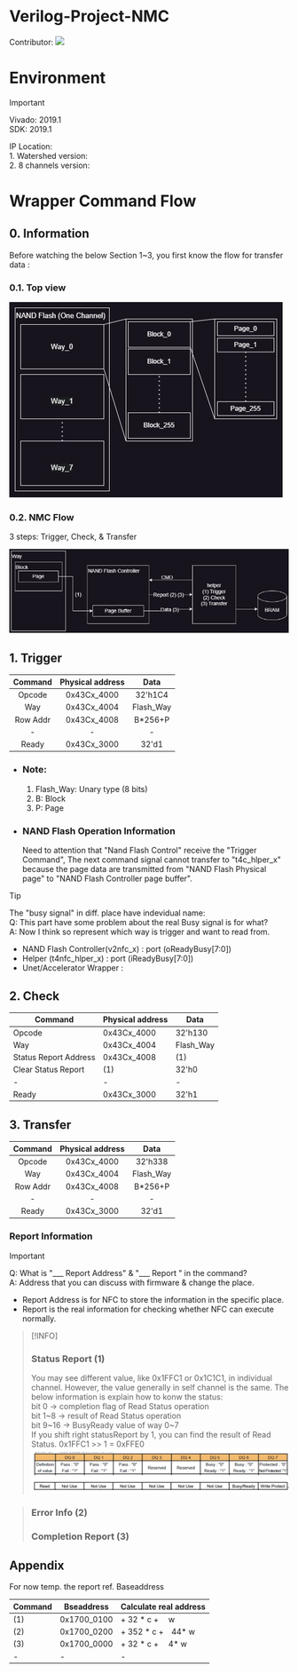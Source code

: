 # Verilog-Project-NMC

  Contributor:
<a href="https://github.com/DarrenHuang0411/Project-NMC-Hardware/graphs/contributors">
  <img src="https://contrib.rocks/image?repo=DarrenHuang0411/Project-NMC-Hardware" />
</a>
# Environment
  >[!IMPORTANT]  
  >  Vivado: 2019.1  
  >  SDK:    2019.1 

  IP Location:  
    1. Watershed version:   
    2. 8 channels version: 

# Wrapper Command Flow #

  ## 0. Information ##
  Before watching the below Section 1~3, you first know the flow for transfer data :
  ### 0.1. Top view  
  ![Top_view](./Image/NMC_Project_Top_view.jpg)
  ### 0.2. NMC Flow  
  3 steps: Trigger, Check, & Transfer  

  ![Flow](./Image/NMC_Project_NMC_Flow.jpg)

  ## 1. Trigger ##

  | Command | Physical address  | Data    |
  | :----:  | :----:            | :----:  |
  | Opcode  | 0x43Cx_4000       | 32'h1C4 |
  | Way     | 0x43Cx_4004       |Flash_Way|
  |Row Addr | 0x43Cx_4008       |B*256+P  |
  | -       | -                 | -       |
  |Ready    | 0x43Cx_3000       | 32'd1   |

  * ### Note: ### 
    1. Flash_Way: Unary type (8 bits)
    2. B: Block
    3. P: Page

  * ### NAND Flash Operation Information ### 
    Need to attention that "Nand Flash Control" receive the "Trigger Command",
    The next command signal cannot transfer to "t4c_hlper_x" because the page data are transmitted
    from "NAND Flash Physical page" to "NAND Flash Controller page buffer". 
  > [!TIP]  
  >  The "busy signal" in diff. place have indevidual name:     
  >  Q: This part have some problem about the real Busy signal is for what?  
  >  A: Now I think so represent which way is trigger and want to read from. 
  >  * NAND Flash Controller(v2nfc_x) : port (oReadyBusy[7:0])
  >  * Helper (t4nfc_hlper_x) : port (iReadyBusy[7:0])
  >  * Unet/Accelerator Wrapper :  
  


  ## 2. Check ##

  | Command | Physical address  | Data    |
  | ----    | ----              | ----    |
  | Opcode  | 0x43Cx_4000       | 32'h130 |
  | Way     | 0x43Cx_4004       |Flash_Way|
  | Status Report Address|0x43Cx_4008 | (1)|
  |Clear Status Report| (1)     | 32'h0   |
  |-        |-                  |-        |
  |Ready    | 0x43Cx_3000       | 32'h1   |


  ## 3. Transfer ##
  
  | Command | Physical address  | Data    |
  | :----:  | :----:            | :----:  |
  | Opcode  | 0x43Cx_4000       | 32'h338 |
  | Way     | 0x43Cx_4004       |Flash_Way|
  |Row Addr | 0x43Cx_4008       |B*256+P  |
  | -       | -                 | -       |
  |Ready    | 0x43Cx_3000       | 32'd1   |

  ### Report Information ###
  > [!IMPORTANT]  
  >  Q: What is "___ Report Address" & "___ Report " in the command?  
  >  A: Address that you can discuss with firmware & change the place. 
  >  * Report Address is for NFC to store the information in the specific place.  
  >  * Report is the real information for checking whether NFC can execute normally. 

  >[!INFO] 
  > ### Status Report (1) ###
  > You may see different value, like 0x1FFC1 or 0x1C1C1, in  individual channel. However, the value generally in self channel is the same. The below information is explain how to konw the status:  
  > bit 0 -> completion flag of Read Status operation  
  > bit 1~8 -> result of Read Status operation  
  > bit 9~16 -> BusyReady value of way 0~7  
  >If you shift right statusReport by 1, you can find the result of Read Status.
  0x1FFC1 >> 1 = 0xFFE0
  ![STATUS_REPORT](./Image/NMC_Project_StatusReport.jpg) 

  > ### Error Info (2) ###
  >
  > ### Completion Report (3) ###
  
  ## Appendix
  For now temp. the report ref. Baseaddress
  
  | Command | Bseaddress  | Calculate real address|
  | ----    | ----        | ----                  |
  | (1)     | 0x1700_0100 | + 32  * c +　    w    |
  | (2)     | 0x1700_0200 | + 352 * c +　44* w    |
  | (3)     | 0x1700_0000 | + 32  * c +　 4* w    |
  | -       | -           | -                     | 
